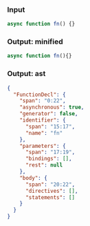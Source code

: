 ### Input
```js parse:stmt
async function fn() {}
```

### Output: minified
```js
async function fn(){}
```

### Output: ast
```json
{
  "FunctionDecl": {
    "span": "0:22",
    "asynchronous": true,
    "generator": false,
    "identifier": {
      "span": "15:17",
      "name": "fn"
    },
    "parameters": {
      "span": "17:19",
      "bindings": [],
      "rest": null
    },
    "body": {
      "span": "20:22",
      "directives": [],
      "statements": []
    }
  }
}
```
